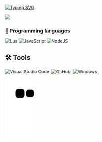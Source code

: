 [![Typing SVG](https://readme-typing-svg.demolab.com?font=Fira+Code&pause=1000&color=F7F7F7&width=435&lines=Hello+i'm+174gb;Welcome+to+my+profile)](https://git.io/typing-svg)

![](https://komarev.com/ghpvc/?username=174gb&color=blue)

### 📜 Programming languages
![Lua](https://img.shields.io/badge/Lua-2C2D72?style=for-the-badge&logo=lua&logoColor=white)
![JavaScript](https://img.shields.io/badge/JavaScript-F7DF1E?style=for-the-badge&logo=javascript&logoColor=black)
![NodeJS](https://cdn.icon-icons.com/icons2/2415/PNG/512/nodejs_original_wordmark_logo_icon_146412.png)

## 🛠️ Tools
![Visual Studio Code](https://img.shields.io/badge/-Visual%20Studio%20Code-0D1117?style=for-the-badge&logo=visual-studio-code&logoColor=007ACC&labelColor=0D1117)&nbsp;
![GitHub](https://img.shields.io/badge/-GitHub-0D1117?style=for-the-badge&logo=github&labelColor=0D1117)&nbsp;
![Windows](https://img.shields.io/badge/-Windows-0D1117?style=for-the-badge&logo=windows&labelColor=0D1117)&nbsp;

![](https://github.com/174gb/174gb/blob/output/github-contribution-grid-snake.svg)
